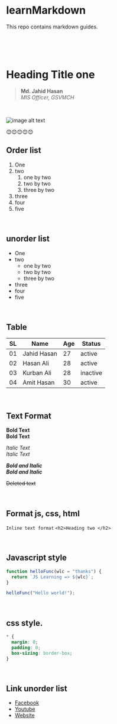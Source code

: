 # learnMarkdown

This repo contains markdown guides.

<br/>
<br/>
<br/>
<!-- Markdown guides -->
<!-- HTML All tag supported -->

# Heading Title one

> **Md. Jahid Hasan**  
> _MIS Officer, GSVMCH_

<br/>

![image alt text](https://images.pexels.com/photos/3532549/pexels-photo-3532549.jpeg)

😊😊😊😊😊
<br/>

## Order list

1. One
2. two
   1. one by two
   2. two by two
   3. three by two
3. three
4. four
5. five

<br/>

## unorder list

- One
- two
  - one by two
  - two by two
  - three by two
- three
- four
- five

<br/>

## Table

| SL  | Name        | Age | Status   |
| --- | ----------- | --- | -------- |
| 01  | Jahid Hasan | 27  | active   |
| 02  | Hasan Ali   | 28  | active   |
| 03  | Kurban Ali  | 28  | inactive |
| 04  | Amit Hasan  | 30  | active   |

<br/>

## Text Format

**Bold Text**  
**Bold Text**

_Italic Text_  
_Italic Text_

**_Bold and Italic_**  
**_Bold and Italic_**

~~Deleted text~~

<br/>

## Format js, css, html

`Inline text format`
`<h2>Heading two </h2>`

<br/>

## Javascript style

```javascript
function helloFunc(wlc = "thanks") {
  return `JS Learning => ${wlc}`;
}

helloFunc("Hello world!");
```

<br/>

## css style.

```css
* {
  margin: 0;
  padding: 0;
  box-sizing: border-box;
}
```

<br/>

## Link unorder list

- [Facebook][facebook]
- [Youtube][youtube]
- [Website][website]
<!-- Link -->

[facebook]: http://www.facebook.com/
[youtube]: http://www.youtube.com/
[website]: http://www.gsvmch.com/
